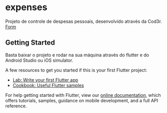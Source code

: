 # expenses

Projeto de controle de despesas pessoais, desenvolvido através da Cod3r.
[Form](https://github.com/vinicius4006/curso_flutter_expenses/blob/master/assets/images/inicial.png)


## Getting Started

Basta baixar o projeto e rodar na sua máquina através do flutter e do Android Studio ou iOS simulator.

A few resources to get you started if this is your first Flutter project:

- [Lab: Write your first Flutter app](https://flutter.dev/docs/get-started/codelab)
- [Cookbook: Useful Flutter samples](https://flutter.dev/docs/cookbook)

For help getting started with Flutter, view our
[online documentation](https://flutter.dev/docs), which offers tutorials,
samples, guidance on mobile development, and a full API reference.
